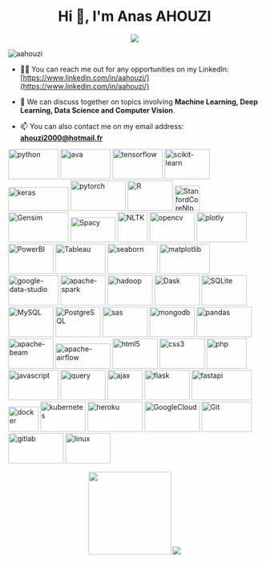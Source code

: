 <h1 align="center">Hi 👋, I'm Anas AHOUZI</h1>
<p align="center">
  <a href="https://github.com/aahouzi/readme-typing-svg"><img src="https://readme-typing-svg.herokuapp.com/?lines=A+passionate+and+motivated;Data+Scientist;AI+Software+Engineer;&center=true&width=500&height=50"></a>
</p>

<p align="left"> <img src="https://komarev.com/ghpvc/?username=aahouzi" alt="aahouzi" /> </p>

- 👨‍💻 You can reach me out for any opportunities on my LinkedIn: [https://www.linkedin.com/in/aahouzi/](https://www.linkedin.com/in/aahouzi/)

- 💬 We can discuss together on topics involving **Machine Learning, Deep Learning, Data Science and Computer Vision**.

- 📫 You can also contact me on my email address: **ahouzi2000@hotmail.fr**

<p align="left">
   <img src="https://www.vectorlogo.zone/logos/python/python-ar21.svg" alt="python" width="100" height="60"/>
   <img src="https://www.vectorlogo.zone/logos/java/java-ar21.svg" alt="java" width="100" height="60"/>
   <img src="https://www.vectorlogo.zone/logos/tensorflow/tensorflow-ar21.svg" alt="tensorflow" width="100" height="60"/>
   <img src="https://seeklogo.com/images/S/scikit-learn-logo-8766D07E2E-seeklogo.com.png" alt="scikit-learn" width="90" height="60"/>
   <img src="https://keras.io/img/logo.png" alt="keras" width="120" height="47"/>
   <img src="https://www.vectorlogo.zone/logos/pytorch/pytorch-ar21.svg" alt="pytorch" width="110" height="60"/>
   <img src="https://www.vectorlogo.zone/logos/r-project/r-project-ar21.svg" alt="R" width="90" height="60"/>
   <img src="https://encrypted-tbn0.gstatic.com/images?q=tbn:ANd9GcSAKovfec6owEnabHiXImJwDmFmHg53HXB0rA&usqp=CAU" alt="StanfordCoreNlp" width="50" height="50" />
   <img src="https://radimrehurek.com/gensim_4.0.0/_images/gensim_logo_positive_complete_tb.png" alt="Gensim" width="120" height="60"/>
   <img src="https://upload.wikimedia.org/wikipedia/commons/thumb/8/88/SpaCy_logo.svg/1200px-SpaCy_logo.svg.png" alt="Spacy" width="90" height="50"/>
   <img src="https://i2.wp.com/clay-atlas.com/wp-content/uploads/2019/08/python_nltk.png?resize=592%2C644&ssl=1" alt="NLTK" width="60" height="60"/>
   <img src="https://www.vectorlogo.zone/logos/opencv/opencv-ar21.svg" alt="opencv" width="90" height="60"/>
   <img src="https://www.vectorlogo.zone/logos/plot_ly/plot_ly-ar21.svg" alt="plotly" width="100" height="60"/>
   <img src="https://www.vectorlogo.zone/logos/microsoft_powerbi/microsoft_powerbi-ar21.svg" alt="PowerBI" width="90" height="60"/>
   <img src="https://www.traveldoo.com/wp-content/uploads/2019/06/tableau-logo.jpg" alt="Tableau" width="100" height="60"/>
   <img src="https://seaborn.pydata.org/_static/logo-wide-lightbg.svg" alt="seaborn" width="100" height="60"/>
   <img src="https://matplotlib.org/_static/logo2_compressed.svg" alt="matplotlib" width="100" height="60"/>
   <img src="https://www.site-internet-qualite.fr/media/vignette/5442.jpg" alt="google-data-studio" width="100" height="60"/>
   <img src="https://www.vectorlogo.zone/logos/apache_spark/apache_spark-ar21.svg" alt="apache-spark" width="90" height="60"/>
   <img src="https://www.vectorlogo.zone/logos/apache_hadoop/apache_hadoop-ar21.svg" alt="hadoop" width="90" height="60"/>
   <img src="https://www.vectorlogo.zone/logos/dask/dask-ar21.svg" alt="Dask" width="90" height="60"/>
   <img src="https://www.vectorlogo.zone/logos/sqlite/sqlite-ar21.svg" alt="SQLite" width="90" height="60"/>
   <img src="https://www.vectorlogo.zone/logos/mysql/mysql-ar21.svg" alt="MySQL" width="90" height="60"/>
   <img src="https://www.vectorlogo.zone/logos/postgresql/postgresql-ar21.svg" alt="PostgreSQL" width="90" height="60"/>                                                <img src="https://www.vectorlogo.zone/logos/sas/sas-ar21.svg" alt="sas" width="90" height="60"/> 
   <img src="https://www.vectorlogo.zone/logos/mongodb/mongodb-ar21.svg" alt="mongodb" width="90" height="60"/>
   <img src="https://upload.wikimedia.org/wikipedia/commons/thumb/e/ed/Pandas_logo.svg/1200px-Pandas_logo.svg.png" alt="pandas" width="110" height="60"/>              <img src="https://www.vectorlogo.zone/logos/apache_beam/apache_beam-ar21.svg" alt="apache-beam" width="90" height="60"/>                                            <img src="https://upload.wikimedia.org/wikipedia/commons/d/de/AirflowLogo.png" alt="apache-airflow" width="110" height="50"/>       
   <img src="https://www.vectorlogo.zone/logos/w3_html5/w3_html5-ar21.svg" alt="html5" width="90" height="60"/>
   <img src="https://www.softfluent.fr/wp-content/uploads/2019/10/css-3.png" alt="css3" width="90" height="60"/>
   <img src="https://www.vectorlogo.zone/logos/php/php-ar21.svg" alt="php" width="80" height="60"/>
   <img src="https://www.vectorlogo.zone/logos/javascript/javascript-ar21.svg" alt="javascript" width="100" height="60"/>
   <img src="https://www.vectorlogo.zone/logos/jquery/jquery-ar21.svg" alt="jquery" width="90" height="60" />                                                          <img src="https://miro.medium.com/max/800/1*BBYoIy6qy2jmBtOMJx7Ndw.png" alt="ajax" width="70" height="60"/>
   <img src="https://www.vectorlogo.zone/logos/pocoo_flask/pocoo_flask-ar21.svg" alt="flask" width="90" height="60"/>
   <img src="https://fastapi.tiangolo.com/img/logo-margin/logo-teal.png" alt="fastapi" width="120" height="60" />                                                      <img src="https://www.vectorlogo.zone/logos/docker/docker-official.svg" alt="docker" width="60" height="50"/>
   <img src="https://www.vectorlogo.zone/logos/kubernetes/kubernetes-ar21.svg" alt="kubernetes" width="90" height="60"/>
   <img src="https://www.vectorlogo.zone/logos/heroku/heroku-ar21.svg" alt="heroku" width="110" height="60"/>                                                          <img src="https://www.vectorlogo.zone/logos/google_cloud/google_cloud-ar21.svg" alt="GoogleCloud" width="110" height="60"/>
   <img src="https://www.vectorlogo.zone/logos/git-scm/git-scm-ar21.svg" alt="Git" width="100" height="60"/>
   <img src="https://www.vectorlogo.zone/logos/gitlab/gitlab-ar21.svg" alt="gitlab" width="110" height="60"/>
   <img src="https://www.vectorlogo.zone/logos/linux/linux-ar21.svg" alt="linux" width="90" height="60"/>
</p>

<p align="center">
   <img src="https://github-readme-stats.vercel.app/api?username=aahouzi-intel&border_color=2e4058" height="165"/>
   <img src="https://github-readme-stats.vercel.app/api/top-langs/?username=aahouzi-intel&hide_progress=false&layout=compact&border_color=2e4058" />       
</p>


<p align="center">
<!-- <a href="https://www.linkedin.com/in/aahouzi/" target="_blank"><img align="center" src="https://cdn.jsdelivr.net/npm/simple-# icons@3.0.1/icons/linkedin.svg" alt="anas-ahouzi" height="30" width="30" /></a> -->
</p>
